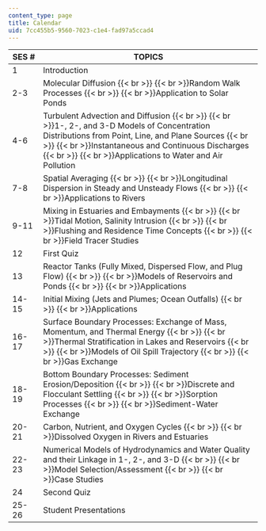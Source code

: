 ```yaml
---
content_type: page
title: Calendar
uid: 7cc455b5-9560-7023-c1e4-fad97a5ccad4
---
```


| SES # | TOPICS |
| --- | --- |
| 1 | Introduction |
| 2-3 | Molecular Diffusion  {{< br >}}  {{< br >}}Random Walk Processes  {{< br >}}  {{< br >}}Application to Solar Ponds |
| 4-6 | Turbulent Advection and Diffusion  {{< br >}}  {{< br >}}1-, 2-, and 3-D Models of Concentration Distributions from Point, Line, and Plane Sources  {{< br >}}  {{< br >}}Instantaneous and Continuous Discharges  {{< br >}}  {{< br >}}Applications to Water and Air Pollution |
| 7-8 | Spatial Averaging  {{< br >}}  {{< br >}}Longitudinal Dispersion in Steady and Unsteady Flows  {{< br >}}  {{< br >}}Applications to Rivers |
| 9-11 | Mixing in Estuaries and Embayments  {{< br >}}  {{< br >}}Tidal Motion, Salinity Intrusion  {{< br >}}  {{< br >}}Flushing and Residence Time Concepts  {{< br >}}  {{< br >}}Field Tracer Studies |
| 12 | First Quiz |
| 13 | Reactor Tanks (Fully Mixed, Dispersed Flow, and Plug Flow)  {{< br >}}  {{< br >}}Models of Reservoirs and Ponds  {{< br >}}  {{< br >}}Applications |
| 14-15 | Initial Mixing (Jets and Plumes; Ocean Outfalls)  {{< br >}}  {{< br >}}Applications |
| 16-17 | Surface Boundary Processes: Exchange of Mass, Momentum, and Thermal Energy  {{< br >}}  {{< br >}}Thermal Stratification in Lakes and Reservoirs  {{< br >}}  {{< br >}}Models of Oil Spill Trajectory  {{< br >}}  {{< br >}}Gas Exchange |
| 18-19 | Bottom Boundary Processes: Sediment Erosion/Deposition  {{< br >}}  {{< br >}}Discrete and Flocculant Settling  {{< br >}}  {{< br >}}Sorption Processes  {{< br >}}  {{< br >}}Sediment-Water Exchange |
| 20-21 | Carbon, Nutrient, and Oxygen Cycles  {{< br >}}  {{< br >}}Dissolved Oxygen in Rivers and Estuaries |
| 22-23 | Numerical Models of Hydrodynamics and Water Quality and their Linkage in 1-, 2-, and 3-D  {{< br >}}  {{< br >}}Model Selection/Assessment  {{< br >}}  {{< br >}}Case Studies |
| 24 | Second Quiz |
| 25-26 | Student Presentations
